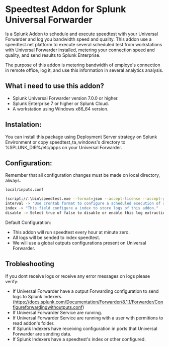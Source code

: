 # Speedtest Addon for Splunk Universal Forwarder

Is a Splunk Addon to schedule and execute speedtest with your Universal Forwarder and log you bandwidth speed and quality.
This addon use a speedtest.net platform to execute several scheduled test from workstations with Universal Forwarder installed, metering your connection speed and quality, and send results to Splunk Enterprise.

The purpose of this addon is metering bandwidth of employe's connection in remote office, log it, and use this information in several analytics analysis.

## What i need to use this addon?
- Splunk Universal Forwarder version 7.0.0 or higher.
- Splunk Enterprise 7 or higher or Splunk Cloud.
- A workstation using Windows x86_64 version.

## Instalation:

You can install this package using Deployment Server strategy on Splunk Environment or copy  speedtest_ta_windows's directory to %SPLUNK_DIR%/etc/apps on your Universal Forwarder.

## Configuration:

Remember that all configuration changes must be made on local directory, always.

```bash
local/inputs.conf

[script://.\bin\speedtest.exe --format=json --accept-license --accept-gdpr]
interval -> 'Use crontab format to configure a scheduled execution of speedtest.'
index -> "This field configure a index to store logs of this addon."
disable -> Select true of false to disable or enable this log extraction

```
Default Configuration:
- This addon will run speedtest every hour at minute zero.
- All logs will be sended to index speedtest.
- We will use a global outputs configurations present on Universal Forwarder.

## Trobleshooting
If you dont receive logs or receive any error messages on logs please verify:
- If Universal Forwarder have a output Forwarding configuration to send logs to Splunk Indexers.(https://docs.splunk.com/Documentation/Forwarder/8.1.1/Forwarder/Configureforwardingwithoutputs.conf)
- If Universal Forwarder Service are running.
- If Universal Forwarder Service are running with a user with permitions to read addon's folder.
- If Splunk Indexers have receiving configuration in ports that Universal Forwarder are sending data.
- If Splunk Indexers have a speedtest's index or other configured.